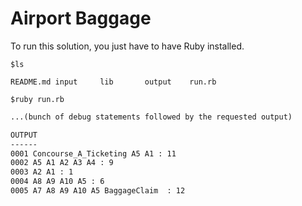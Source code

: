 # Airport Baggage

To run this solution, you just have to have Ruby installed.

`$ls`

```code
README.md input     lib       output    run.rb
```

`$ruby run.rb` 

```html
...(bunch of debug statements followed by the requested output)

OUTPUT
------
0001 Concourse_A_Ticketing A5 A1 : 11
0002 A5 A1 A2 A3 A4 : 9
0003 A2 A1 : 1
0004 A8 A9 A10 A5 : 6
0005 A7 A8 A9 A10 A5 BaggageClaim  : 12
```
